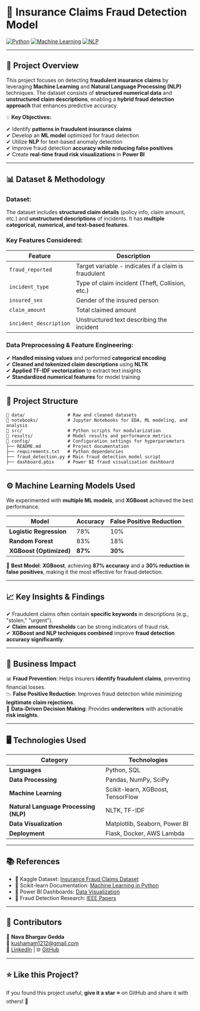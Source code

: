 # 🚨 **Insurance Claims Fraud Detection Model**  

[![Python](https://img.shields.io/badge/Python-3.9-blue.svg)](https://www.python.org/) [![Machine Learning](https://img.shields.io/badge/Machine%20Learning-XGBoost-green)](https://xgboost.readthedocs.io/en/latest/) [![NLP](https://img.shields.io/badge/NLP-NLTK-orange)](https://www.nltk.org/)  

---

## 📌 **Project Overview**  
This project focuses on detecting **fraudulent insurance claims** by leveraging **Machine Learning** and **Natural Language Processing (NLP)** techniques. The dataset consists of **structured numerical data** and **unstructured claim descriptions**, enabling a **hybrid fraud detection approach** that enhances predictive accuracy.  

💡 **Key Objectives:**  

✔ Identify **patterns in fraudulent insurance claims**  
✔ Develop an **ML model** optimized for fraud detection  
✔ Utilize **NLP** for text-based anomaly detection  
✔ Improve fraud detection **accuracy while reducing false positives**  
✔ Create **real-time fraud risk visualizations** in **Power BI**  

---

## 📊 **Dataset & Methodology**  
### **Dataset:**  
The dataset includes **structured claim details** (policy info, claim amount, etc.) and **unstructured descriptions** of incidents. It has **multiple categorical, numerical, and text-based features**.  

### **Key Features Considered:**  
| **Feature** | **Description** |
|------------|----------------|
| `fraud_reported` | Target variable - indicates if a claim is fraudulent |
| `incident_type` | Type of claim incident (Theft, Collision, etc.) |
| `insured_sex` | Gender of the insured person |
| `claim_amount` | Total claimed amount |
| `incident_description` | Unstructured text describing the incident |

### **Data Preprocessing & Feature Engineering:**  
✔ **Handled missing values** and performed **categorical encoding**  
✔ **Cleaned and tokenized claim descriptions** using **NLTK**  
✔ **Applied TF-IDF vectorization** to extract text insights  
✔ **Standardized numerical features** for model training  

---

## 📁 **Project Structure**  
```
📂 data/                # Raw and cleaned datasets
📂 notebooks/           # Jupyter Notebooks for EDA, ML modeling, and analysis
📂 src/                 # Python scripts for modularization
📂 results/             # Model results and performance metrics
📂 config/              # Configuration settings for hyperparameters
├── README.md          # Project documentation
├── requirements.txt   # Python dependencies
├── fraud_detection.py # Main fraud detection model script
├── dashboard.pbix     # Power BI fraud visualization dashboard
```

---

## ⚙️ **Machine Learning Models Used**
We experimented with **multiple ML models**, and **XGBoost** achieved the best performance.

| **Model**                  | **Accuracy** | **False Positive Reduction** |
|----------------------------|-------------|------------------------------|
| **Logistic Regression**    | 78%         | 10%                          |
| **Random Forest**          | 83%         | 18%                          |
| **XGBoost (Optimized)**    | **87%**     | **30%**                       |

📌 **Best Model**: **XGBoost**, achieving **87% accuracy** and a **30% reduction in false positives**, making it the most effective for fraud detection.

---

## 📈 **Key Insights & Findings**
✔ Fraudulent claims often contain **specific keywords** in descriptions (e.g., "stolen," "urgent").  
✔ **Claim amount thresholds** can be strong indicators of fraud risk.  
✔ **XGBoost and NLP techniques combined** improve **fraud detection accuracy significantly**.  

---

## 🚀 **Business Impact**
📊 **Fraud Prevention**: Helps insurers **identify fraudulent claims**, preventing financial losses.  
📉 **False Positive Reduction**: Improves fraud detection while minimizing **legitimate claim rejections**.  
🧠 **Data-Driven Decision Making**: Provides **underwriters** with actionable **risk insights**.  

---

## 🖥️ **Technologies Used**
| **Category**         | **Technologies** |
|----------------------|-----------------|
| **Languages**        | Python, SQL |
| **Data Processing**  | Pandas, NumPy, SciPy |
| **Machine Learning** | Scikit-learn, XGBoost, TensorFlow |
| **Natural Language Processing (NLP)** | NLTK, TF-IDF |
| **Data Visualization** | Matplotlib, Seaborn, Power BI |
| **Deployment**       | Flask, Docker, AWS Lambda |

---

## 📚 **References**
- 📄 Kaggle Dataset: [Insurance Fraud Claims Dataset](https://www.kaggle.com/)  
- 📄 Scikit-learn Documentation: [Machine Learning in Python](https://scikit-learn.org/stable/)  
- 📄 Power BI Dashboards: [Data Visualization](https://powerbi.microsoft.com/)  
- 📄 Fraud Detection Research: [IEEE Papers](https://ieeexplore.ieee.org/)  

---

## 🤝 **Contributors**
👤 **Nava Bhargav Gedda**  
📩 [kushamam1212@gmail.com](mailto:kushamam1212@gmail.com)  
🔗 [LinkedIn](http://linkedin.com/in/kushma-m-196723151) | 🌐 [GitHub](https://github.com/KushmaMunireddy)  

---

## ⭐ **Like this Project?**
If you found this project useful, **give it a star ⭐** on GitHub and share it with others! 🚀
